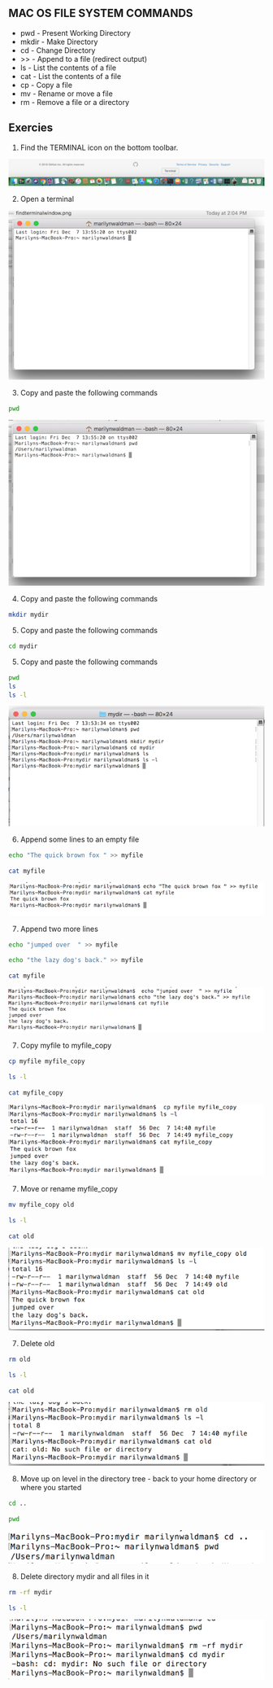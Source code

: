 ##  MAC OS FILE SYSTEM COMMANDS

* pwd   - Present Working Directory
* mkdir - Make Directory
* cd    - Change Directory
* \>\>    - Append to a file (redirect output)
* ls    - List the contents of a file
* cat   - List the contents of a file
* cp    - Copy a file
* mv    - Rename or move a file
* rm    - Remove a file or a directory

## Exercies

1. Find the TERMINAL icon on the bottom toolbar.

![Screenshot](images/findterminalwindow.png) 

2. Open a terminal

![Screenshot](images/terminalwindow.png) 

3. Copy and paste the following commands

  ```bash
  pwd
  ```

   ![Screenshot](images/pwd.png) 

4. Copy and paste the following commands

  ```bash
  mkdir mydir
  ```
5. Copy and paste the following commands

  ```bash
  cd mydir
  ```
5. Copy and paste the following commands

  ```bash
  pwd
  ls
  ls -l
  ```

![Screenshot](images/mkdirCdLs.png)


6. Append some lines to an empty file 

  ```bash
  echo "The quick brown fox " >> myfile
  ```
  ```bash
  cat myfile
  ```

![Screenshot](images/echomyfile.png)

7. Append two more lines

  ```bash
  echo "jumped over  " >> myfile
  ```
  ```bash
  echo "the lazy dog's back." >> myfile
  ```
  ```bash
  cat myfile
  ```

![Screenshot](images/lazydog.png)

7. Copy myfile to myfile_copy

  ```bash
  cp myfile myfile_copy
  ```
  ```bash
  ls -l
  ```
  ```bash
  cat myfile_copy
  ```

![Screenshot](images/copy.png)

7. Move or rename myfile_copy

  ```bash
  mv myfile_copy old
  ```
  ```bash
  ls -l
  ```
  ```bash
  cat old
  ```

![Screenshot](images/move.png)

7. Delete old

  ```bash
  rm old
  ```
  ```bash
  ls -l
  ```
  ```bash
  cat old
  ```

![Screenshot](images/remove.png)

8. Move up on level in the directory tree - back to your home directory or where you started

  ```bash
  cd ..
  ```
  ```bash
  pwd
  ```

![Screenshot](images/uponelevel.png)

8. Delete directory mydir and all files in it

  ```bash
  rm -rf mydir
  ```
  ```bash
  ls -l
  ```

![Screenshot](images/removedir.png)


 





